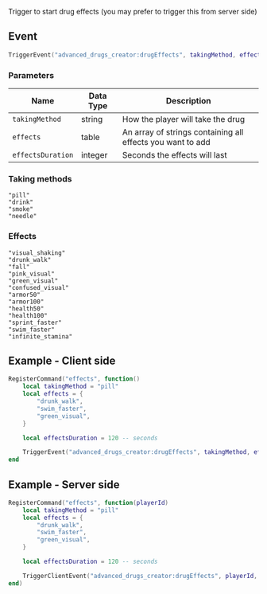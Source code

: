 Trigger to start drug effects (you may prefer to trigger this from server side)

## Event
``` lua
TriggerEvent("advanced_drugs_creator:drugEffects", takingMethod, effects, effectsDuration)
```

### Parameters

| Name              | Data Type | Description                 |
| -                 | -         | -                             |
| `takingMethod`        | string | How the player will take the drug |
| `effects`             | table | An array of strings containing all effects you want to add |
| `effectsDuration`             | integer | Seconds the effects will last |

### Taking methods
`"pill"` <br>
`"drink"` <br>
`"smoke"` <br>
`"needle"` <br>

### Effects
`"visual_shaking"` <br>
`"drunk_walk"` <br>
`"fall"` <br>
`"pink_visual"` <br>
`"green_visual"` <br>
`"confused_visual"` <br>
`"armor50"` <br>
`"armor100"` <br>
`"health50"` <br>
`"health100"` <br>
`"sprint_faster"` <br>
`"swim_faster"` <br>
`"infinite_stamina"` <br>

## Example - Client side
``` lua
RegisterCommand("effects", function() 
    local takingMethod = "pill"
    local effects = {
        "drunk_walk",
        "swim_faster",
        "green_visual",
    }

    local effectsDuration = 120 -- seconds

    TriggerEvent("advanced_drugs_creator:drugEffects", takingMethod, effects, effectsDuration)
end
```

## Example - Server side
``` lua
RegisterCommand("effects", function(playerId) 
    local takingMethod = "pill"
    local effects = {
        "drunk_walk",
        "swim_faster",
        "green_visual",
    }

    local effectsDuration = 120 -- seconds

    TriggerClientEvent("advanced_drugs_creator:drugEffects", playerId, takingMethod, effects, effectsDuration)
end)
```